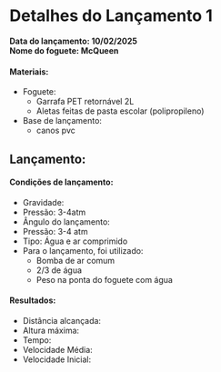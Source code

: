 # Detalhes do Lançamento 1

**Data do lançamento: 10/02/2025**  
**Nome do foguete: McQueen**

#### Materiais:
* Foguete:  
    - Garrafa PET retornável 2L 
    - Aletas feitas de pasta escolar (polipropileno)
* Base de lançamento:
    - canos pvc


## Lançamento:
#### Condições de lançamento:
- Gravidade:
- Pressão: 3-4atm
- Ângulo do lançamento:
- Pressão: 3-4 atm
- Tipo: Água e ar comprimido
- Para o lançamento, foi utilizado:
    - Bomba de ar comum
    - 2/3 de água
    - Peso na ponta do foguete com água

#### Resultados:
 - Distância alcançada:
 - Altura máxima:
 - Tempo:
 - Velocidade Média:
 - Velocidade Inicial:

